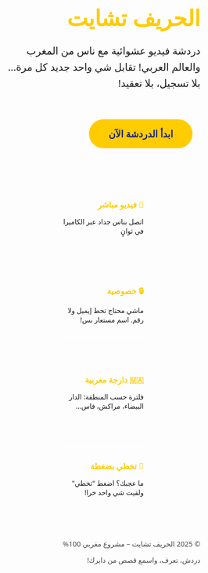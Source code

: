 <!DOCTYPE html>
<html lang="ar" dir="rtl">
<head>
  <meta charset="UTF-8" />
  <meta name="viewport" content="width=device-width, initial-scale=1.0"/>
  <title>الحريف تشايت – دردشة فيديو عشوائية 🇲🇦</title>
  <style>
    * {
      margin: 0;
      padding: 0;
      box-sizing: border-box;
      font-family: 'Tajawal', 'Segoe UI', Tahoma, sans-serif;
    }

    body {
      background: linear-gradient(135deg, #1a237e, #283593);
      color: white;
      min-height: 100vh;
      display: flex;
      flex-direction: column;
      align-items: center;
      padding: 2rem 1rem;
      text-align: center;
    }

    .logo {
      font-size: 2.8rem;
      font-weight: bold;
      margin-bottom: 1rem;
      color: #ffcc00;
    }

    .tagline {
      font-size: 1.3rem;
      margin-bottom: 2.5rem;
      max-width: 600px;
      line-height: 1.6;
    }

    .btn {
      background: #ffcc00;
      color: #1a237e;
      border: none;
      padding: 1rem 2.5rem;
      font-size: 1.2rem;
      font-weight: bold;
      border-radius: 50px;
      cursor: pointer;
      transition: transform 0.2s, box-shadow 0.3s;
      margin: 1rem;
    }

    .btn:hover {
      transform: scale(1.05);
      box-shadow: 0 6px 15px rgba(255, 204, 0, 0.4);
    }

    .features {
      display: flex;
      flex-wrap: wrap;
      justify-content: center;
      gap: 1.5rem;
      margin-top: 3rem;
      max-width: 900px;
    }

    .feature {
      background: rgba(255, 255, 255, 0.1);
      backdrop-filter: blur(10px);
      padding: 1.5rem;
      border-radius: 15px;
      width: 220px;
    }

    .feature h3 {
      margin: 1rem 0 0.8rem;
      color: #ffcc00;
    }

    footer {
      margin-top: 3rem;
      opacity: 0.8;
      font-size: 0.9rem;
    }

    @media (max-width: 600px) {
      .logo { font-size: 2.2rem; }
      .tagline { font-size: 1.1rem; }
    }
  </style>
</head>
<body>

  <div class="logo">الحريف تشايت</div>
  <p class="tagline">دردشة فيديو عشوائية مع ناس من المغرب والعالم العربي! تقابل شي واحد جديد كل مرة... بلا تسجيل، بلا تعقيد!</p>

  <!-- زر وهمي (لأن الفيديو الحقيقي يحتاج خادم) -->
  <button class="btn" onclick="alert('التطبيق قيد التطوير! سيتم الإطلاق قريباً 🇲🇦')">ابدأ الدردشة الآن</button>

  <div class="features">
    <div class="feature">
      <h3>🎥 فيديو مباشر</h3>
      <p>اتصل بناس جداد عبر الكاميرا في ثوانٍ</p>
    </div>
    <div class="feature">
      <h3>🔒 خصوصية</h3>
      <p>ماشي محتاج تحط إيميل ولا رقم. اسم مستعار بس!</p>
    </div>
    <div class="feature">
      <h3>🇲🇦 دارجة مغربية</h3>
      <p>فلترة حسب المنطقة: الدار البيضاء، مراكش، فاس...</p>
    </div>
    <div class="feature">
      <h3>🚫 تخطي بضغطة</h3>
      <p>ما عجبك؟ اضغط "تخطي" ولقيت شي واحد خرا!</p>
    </div>
  </div>

  <footer>
    <p>© 2025 الحريف تشايت – مشروع مغربي 100%</p>
    <p>دردش، تعرف، واسمع قصص من دابرك!</p>
  </footer>

</body>
</html>
